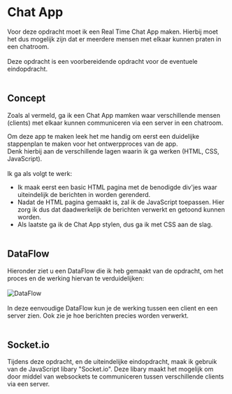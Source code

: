 # Chat App

Voor deze opdracht moet ik een Real Time Chat App maken. Hierbij moet het dus mogelijk zijn dat er meerdere mensen met elkaar kunnen praten in een chatroom. 
<br><br>
Deze opdracht is een voorbereidende opdracht voor de eventuele eindopdracht.
<br><br>

## Concept

Zoals al vermeld, ga ik een Chat App mamken waar verschillende mensen (clients) met elkaar kunnen communiceren via een server in een chatroom.

Om deze app te maken leek het me handig om eerst een duidelijke stappenplan te maken voor het ontwerpproces van de app.
<br>
Denk hierbij aan de verschillende lagen waarin ik ga werken (HTML, CSS, JavaScript).
<br><br>
Ik ga als volgt te werk:
 - Ik maak eerst een basic HTML pagina met de benodigde div'jes waar uiteindelijk de berichten in worden gerenderd.
 - Nadat de HTML pagina gemaakt is, zal ik de JavaScript toepassen. Hier zorg ik dus dat daadwerkelijk de berichten verwerkt en getoond kunnen worden.
 - Als laatste ga ik de Chat App stylen, dus ga ik met CSS aan de slag.
<br><br>
## DataFlow

Hieronder ziet u een DataFlow die ik heb gemaakt van de opdracht, om het proces en de werking hiervan te verduidelijken:
<br><br>
![DataFlow](https://imgur.com/QuwAsjv.png)
<br><br>
In deze eenvoudige DataFlow kun je de werking tussen een client en een server zien. Ook zie je hoe berichten precies worden verwerkt.
<br><br>

## Socket.io

Tijdens deze opdracht, en de uiteindelijke eindopdracht, maak ik gebruik van de JavaScript libary "Socket.io". Deze libary maakt het mogelijk om door middel van websockets te communiceren tussen verschillende clients via een server. 




